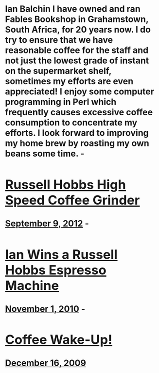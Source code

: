 # Ian Balchin I have owned and ran Fables Bookshop in Grahamstown, South Africa, for 20 years now. I do try to ensure that we have reasonable coffee for the staff and not just the lowest grade of instant on the supermarket shelf, sometimes my efforts are even appreciated! I enjoy some computer programming in Perl which frequently causes excessive coffee consumption to concentrate my efforts. I look forward to improving my home brew by roasting my own beans some time. - [<h2>Russell Hobbs High Speed Coffee Grinder</h2>September 9, 2012](https://ineedcoffee.com/russell-hobbs-high-speed-coffee-grinder/) - [<h2>Ian Wins a Russell Hobbs Espresso Machine</h2>November 1, 2010](https://ineedcoffee.com/ian-wins-a-russell-hobbs-espresso-machine/) - [<h2>Coffee Wake-Up!</h2>December 16, 2009](https://ineedcoffee.com/coffee-wake-up/)